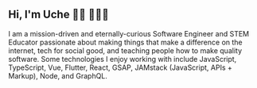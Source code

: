 ## Hi, I'm Uche 👋🏾 👨🏾‍💻

I am a mission-driven and eternally-curious Software Engineer and STEM Educator passionate about making things that make a difference on the internet, tech for social good, and teaching people how to make quality software. Some technologies I enjoy working with include JavaScript, TypeScript, Vue, Flutter, React, GSAP, JAMstack (JavaScript, APIs + Markup), Node, and GraphQL.

<!--
### Find me around the web

**UcheAzubuko/UcheAzubuko** is a ✨ _special_ ✨ repository because its `README.md` (this file) appears on your GitHub profile.

Here are some ideas to get you started:

- 🔭 I’m currently working on ...
- 🌱 I’m currently learning ...
- 👯 I’m looking to collaborate on ...
- 🤔 I’m looking for help with ...
- 💬 Ask me about ...
- 📫 How to reach me: ...
- 😄 Pronouns: ...
- ⚡ Fun fact: ...
-->
